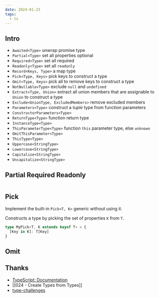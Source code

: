 ```yaml
---
date: 2024-01-23
tags:
  - ts
---
```


## Intro

- `Awaited<Type>` unwrap promise type
- `Partial<Type>` set all properties optional
- `Required<Type>` set all required
- `Readonly<Type>` set all `readonly`
- `Record<Keys, Type>` a map type
- `Pick<Type, Keys>` pick keys to construct a type
- `Omit<Type, Keys>` pick all to remove keys to construct a type
- `NotNullable<Type>` exclude `null` and `undefined`
- `Extract<Type, Union>` extract all union members that are assignable to `Union` to construct a type
- `Exclude<UnionType, ExcludedMembers>` remove excluded members
- `Parameters<Type>` construct a _tuple_ type from function parameters
- `ConstructorParameters<Type>`
- `ReturnType<Type>` function return type
- `InstanceType<Type>`
- `ThisParameterType<Type>` function `this` parameter type,  else `unknown`
- `OmitThisParameter<Type>`
- `ThisType<Type>`
- `Uppercase<StringType>`
- `Lowercase<StringType>`
- `Capitalize<StringType>`
- `Uncapitalize<StringType>`

## Partial Required Readonly

```ts

```


## Pick

Implement the built-in `Pick<T, K>` generic without using it.

Constructs a type by picking the set of properties `K` from `T`.


```ts
type MyPick<T, K extends keyof T> = {
  [Key in K]: T[Key]
}
```


## Omit





## Thanks

- [TypeScript: Documentation](https://www.typescriptlang.org/docs/handbook/utility-types.html)
- [[024 - Create Types from Types]]
- [type-challenges](https://github.com/type-challenges/type-challenges)
